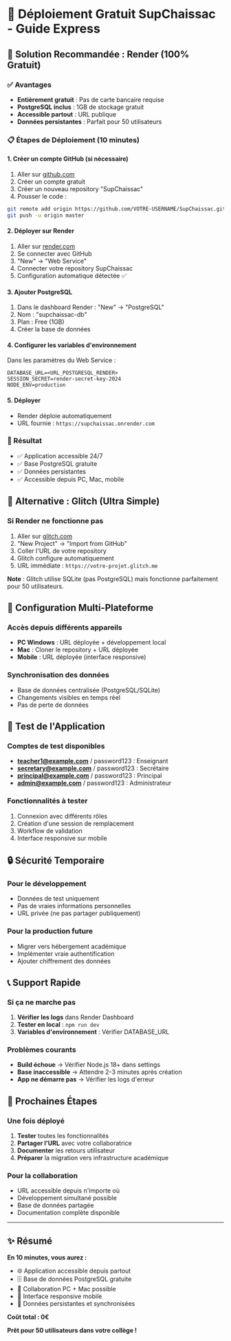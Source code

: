 # 🚀 Déploiement Gratuit SupChaissac - Guide Express

## 🎯 Solution Recommandée : Render (100% Gratuit)

### **✅ Avantages**
- **Entièrement gratuit** : Pas de carte bancaire requise
- **PostgreSQL inclus** : 1GB de stockage gratuit
- **Accessible partout** : URL publique
- **Données persistantes** : Parfait pour 50 utilisateurs

### **📋 Étapes de Déploiement (10 minutes)**

#### **1. Créer un compte GitHub (si nécessaire)**
1. Aller sur [github.com](https://github.com)
2. Créer un compte gratuit
3. Créer un nouveau repository "SupChaissac"
4. Pousser le code :
```bash
git remote add origin https://github.com/VOTRE-USERNAME/SupChaissac.git
git push -u origin master
```

#### **2. Déployer sur Render**
1. Aller sur [render.com](https://render.com)
2. Se connecter avec GitHub
3. "New" → "Web Service"
4. Connecter votre repository SupChaissac
5. Configuration automatique détectée ✅

#### **3. Ajouter PostgreSQL**
1. Dans le dashboard Render : "New" → "PostgreSQL"
2. Nom : "supchaissac-db"
3. Plan : Free (1GB)
4. Créer la base de données

#### **4. Configurer les variables d'environnement**
Dans les paramètres du Web Service :
```env
DATABASE_URL=<URL_POSTGRESQL_RENDER>
SESSION_SECRET=render-secret-key-2024
NODE_ENV=production
```

#### **5. Déployer**
- Render déploie automatiquement
- URL fournie : `https://supchaissac.onrender.com`

### **🎉 Résultat**
- ✅ Application accessible 24/7
- ✅ Base PostgreSQL gratuite
- ✅ Données persistantes
- ✅ Accessible depuis PC, Mac, mobile

## 🥈 Alternative : Glitch (Ultra Simple)

### **Si Render ne fonctionne pas**
1. Aller sur [glitch.com](https://glitch.com)
2. "New Project" → "Import from GitHub"
3. Coller l'URL de votre repository
4. Glitch configure automatiquement
5. URL immédiate : `https://votre-projet.glitch.me`

**Note** : Glitch utilise SQLite (pas PostgreSQL) mais fonctionne parfaitement pour 50 utilisateurs.

## 🔧 Configuration Multi-Plateforme

### **Accès depuis différents appareils**
- **PC Windows** : URL déployée + développement local
- **Mac** : Cloner le repository + URL déployée  
- **Mobile** : URL déployée (interface responsive)

### **Synchronisation des données**
- Base de données centralisée (PostgreSQL/SQLite)
- Changements visibles en temps réel
- Pas de perte de données

## 📱 Test de l'Application

### **Comptes de test disponibles**
- **teacher1@example.com** / password123 : Enseignant
- **secretary@example.com** / password123 : Secrétaire
- **principal@example.com** / password123 : Principal
- **admin@example.com** / password123 : Administrateur

### **Fonctionnalités à tester**
1. Connexion avec différents rôles
2. Création d'une session de remplacement
3. Workflow de validation
4. Interface responsive sur mobile

## 🔒 Sécurité Temporaire

### **Pour le développement**
- Données de test uniquement
- Pas de vraies informations personnelles
- URL privée (ne pas partager publiquement)

### **Pour la production future**
- Migrer vers hébergement académique
- Implémenter vraie authentification
- Ajouter chiffrement des données

## 📞 Support Rapide

### **Si ça ne marche pas**
1. **Vérifier les logs** dans Render Dashboard
2. **Tester en local** : `npm run dev`
3. **Variables d'environnement** : Vérifier DATABASE_URL

### **Problèmes courants**
- **Build échoue** → Vérifier Node.js 18+ dans settings
- **Base inaccessible** → Attendre 2-3 minutes après création
- **App ne démarre pas** → Vérifier les logs d'erreur

## 🎯 Prochaines Étapes

### **Une fois déployé**
1. **Tester** toutes les fonctionnalités
2. **Partager l'URL** avec votre collaboratrice
3. **Documenter** les retours utilisateur
4. **Préparer** la migration vers infrastructure académique

### **Pour la collaboration**
- URL accessible depuis n'importe où
- Développement simultané possible
- Base de données partagée
- Documentation complète disponible

---

## ✨ Résumé

**En 10 minutes, vous aurez :**
- 🌐 Application accessible depuis partout
- 🗄️ Base de données PostgreSQL gratuite
- 👥 Collaboration PC + Mac possible
- 📱 Interface responsive mobile
- 🔄 Données persistantes et synchronisées

**Coût total : 0€**

**Prêt pour 50 utilisateurs dans votre collège !**
